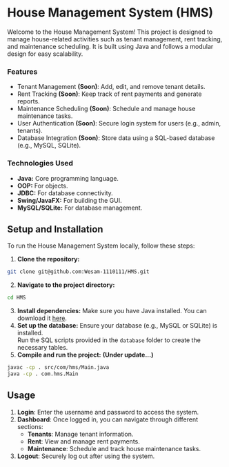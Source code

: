 # House Management System (HMS)

Welcome to the House Management System! This project is designed to manage house-related activities such as tenant management, rent tracking, and maintenance scheduling. It is built using Java and follows a modular design for easy scalability.

### Features
- Tenant Management **(Soon)**: Add, edit, and remove tenant details.
- Rent Tracking **(Soon)**: Keep track of rent payments and generate reports.
- Maintenance Scheduling **(Soon)**: Schedule and manage house maintenance tasks.
- User Authentication **(Soon)**: Secure login system for users (e.g., admin, tenants).
- Database Integration **(Soon)**: Store data using a SQL-based database (e.g., MySQL, SQLite).

### Technologies Used
- **Java:** Core programming language.
- **OOP:** For objects.
- **JDBC:** For database connectivity.
- **Swing/JavaFX:** For building the GUI.
- **MySQL/SQLite:** For database management.

## Setup and Installation
To run the House Management System locally, follow these steps:

1. **Clone the repository:**
```bash
git clone git@github.com:Wesam-1110111/HMS.git
```
2. **Navigate to the project directory:**
```bash
cd HMS
```
3. **Install dependencies:** Make sure you have Java installed. You can download it [here](https://www.oracle.com/java/technologies/javase-jdk11-downloads.html).
4. **Set up the database:**
   Ensure your database (e.g., MySQL or SQLite) is installed.  
   Run the SQL scripts provided in the ``database`` folder to create the necessary tables.
5. **Compile and run the project:** **(Under update...)**

```bash
javac -cp . src/com/hms/Main.java
java -cp . com.hms.Main
```
## Usage
1. **Login**: Enter the username and password to access the system.
2. **Dashboard**: Once logged in, you can navigate through different sections:
   - **Tenants**: Manage tenant information.
   - **Rent**: View and manage rent payments.
   - **Maintenance**: Schedule and track house maintenance tasks.
3. **Logout**: Securely log out after using the system.
